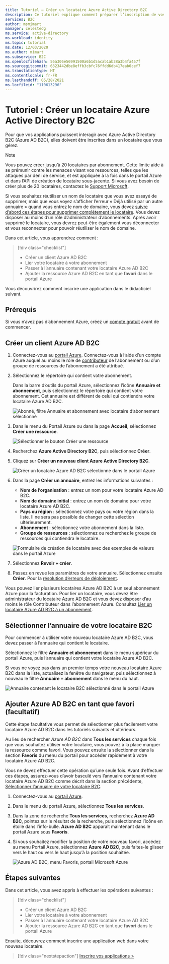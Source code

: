 ```yaml
---
title: Tutoriel – Créer un locataire Azure Active Directory B2C
description: Ce tutoriel explique comment préparer l’inscription de vos applications en créant un locataire Azure Active Directory B2C à l’aide du portail Azure.
services: B2C
author: msmimart
manager: celestedg
ms.service: active-directory
ms.workload: identity
ms.topic: tutorial
ms.date: 12/03/2020
ms.author: mimart
ms.subservice: B2C
ms.openlocfilehash: 56a306e56991500a6b1d5acab1ab38a3b4fa457f
ms.sourcegitcommit: 6323442dbe8effb3cbfc76ffdd6db417eab0cef7
ms.translationtype: HT
ms.contentlocale: fr-FR
ms.lasthandoff: 05/28/2021
ms.locfileid: "110613296"
---
```

# <a name="tutorial-create-an-azure-active-directory-b2c-tenant"></a>Tutoriel : Créer un locataire Azure Active Directory B2C

Pour que vos applications puissent interagir avec Azure Active Directory B2C (Azure AD B2C), elles doivent être inscrites dans un locataire que vous gérez. 

> [!NOTE]
> Vous pouvez créer jusqu’à 20 locataires par abonnement. Cette limite aide à se prémunir contre les menaces visant vos ressources, telles que les attaques par déni de service, et est appliquée à la fois dans le portail Azure et dans l’API de création de locataire sous-jacente. Si vous avez besoin de créer plus de 20 locataires, contactez le [Support Microsoft](support-options.md).
> 
> Si vous souhaitez réutiliser un nom de locataire que vous avez essayé de supprimer, mais que vous voyez s’afficher l’erreur « Déjà utilisé par un autre annuaire » quand vous entrez le nom de domaine, vous devez [suivre d’abord ces étapes pour supprimer complètement le locataire](./faq.yml?tabs=app-reg-ga#how-do-i-delete-my-azure-ad-b2c-tenant-). Vous devez disposer au moins d’un rôle d’administrateur d’abonnements. Après avoir supprimé le locataire, vous devrez peut-être également vous déconnecter et vous reconnecter pour pouvoir réutiliser le nom de domaine.

Dans cet article, vous apprendrez comment :

> [!div class="checklist"]
> * Créer un client Azure AD B2C
> * Lier votre locataire à votre abonnement
> * Passer à l’annuaire contenant votre locataire Azure AD B2C
> * Ajouter la ressource Azure AD B2C en tant que **favori** dans le portail Azure

Vous découvrirez comment inscrire une application dans le didacticiel suivant.

## <a name="prerequisites"></a>Prérequis

Si vous n’avez pas d’abonnement Azure, créez un [compte gratuit](https://azure.microsoft.com/free/?WT.mc_id=A261C142F) avant de commencer.

## <a name="create-an-azure-ad-b2c-tenant"></a>Créer un client Azure AD B2C

1. Connectez-vous au [portail Azure](https://portal.azure.com/). Connectez-vous à l’aide d’un compte Azure auquel au moins le rôle de [contributeur](../role-based-access-control/built-in-roles.md) de l’abonnement ou d’un groupe de ressources de l’abonnement a été attribué.

1. Sélectionnez le répertoire qui contient votre abonnement.

    Dans la barre d’outils du portail Azure, sélectionnez l’icône **Annuaire et abonnement**, puis sélectionnez le répertoire qui contient votre abonnement. Cet annuaire est différent de celui qui contiendra votre locataire Azure AD B2C.

    ![Abonné, filtre Annuaire et abonnement avec locataire d’abonnement sélectionné](media/tutorial-create-tenant/portal-01-pick-directory.png)

1. Dans le menu du Portail Azure ou dans la page **Accueil**, sélectionnez **Créer une ressource**.

   ![Sélectionner le bouton Créer une ressource](media/tutorial-create-tenant/create-a-resource.png)

1. Recherchez **Azure Active Directory B2C**, puis sélectionnez **Créer**.
2. Cliquez sur **Créer un nouveau client Azure Active Directory B2C**.

    ![Créer un locataire Azure AD B2C sélectionné dans le portail Azure](media/tutorial-create-tenant/portal-02-create-tenant.png)

1. Dans la page **Créer un annuaire**, entrez les informations suivantes :

   - **Nom de l’organisation** : entrez un nom pour votre locataire Azure AD B2C.
   - **Nom de domaine initial** : entrez un nom de domaine pour votre locataire Azure AD B2C.
   - **Pays ou région** : sélectionnez votre pays ou votre région dans la liste. Il ne sera pas possible de changer cette sélection ultérieurement.
   - **Abonnement** : sélectionnez votre abonnement dans la liste.
   - **Groupe de ressources** : sélectionnez ou recherchez le groupe de ressources qui contiendra le locataire.

    ![Formulaire de création de locataire avec des exemples de valeurs dans le portail Azure](media/tutorial-create-tenant/review-and-create-tenant.png)

1. Sélectionnez **Revoir + créer**.
1. Passez en revue les paramètres de votre annuaire. Sélectionnez ensuite **Créer**. Pour la [résolution d’erreurs de déploiement](../azure-resource-manager/templates/common-deployment-errors.md).

Vous pouvez lier plusieurs locataires Azure AD B2C à un seul abonnement Azure pour la facturation. Pour lier un locataire, vous devez être administrateur du locataire Azure AD B2C et vous devez disposer d’au moins le rôle Contributeur dans l’abonnement Azure. Consultez [Lier un locataire Azure AD B2C à un abonnement](billing.md#link-an-azure-ad-b2c-tenant-to-a-subscription).

## <a name="select-your-b2c-tenant-directory"></a>Sélectionner l’annuaire de votre locataire B2C

Pour commencer à utiliser votre nouveau locataire Azure AD B2C, vous devez passer à l’annuaire qui contient le locataire.

Sélectionnez le filtre **Annuaire et abonnement** dans le menu supérieur du portail Azure, puis l’annuaire qui contient votre locataire Azure AD B2C.

Si vous ne voyez pas dans un premier temps votre nouveau locataire Azure B2C dans la liste, actualisez la fenêtre du navigateur, puis sélectionnez à nouveau le filtre **Annuaire + abonnement** dans le menu du haut.

![Annuaire contenant le locataire B2C sélectionné dans le portail Azure](media/tutorial-create-tenant/portal-07-select-tenant-directory.png)

## <a name="add-azure-ad-b2c-as-a-favorite-optional"></a>Ajouter Azure AD B2C en tant que favori (facultatif)

Cette étape facultative vous permet de sélectionner plus facilement votre locataire Azure AD B2C dans les tutoriels suivants et ultérieurs.

Au lieu de rechercher *Azure AD B2C* dans **Tous les services** chaque fois que vous souhaitez utiliser votre locataire, vous pouvez à la place marquer la ressource comme favori. Vous pouvez ensuite la sélectionner dans la section **Favoris** du menu du portail pour accéder rapidement à votre locataire Azure AD B2C.

Vous ne devez effectuer cette opération qu’une seule fois. Avant d’effectuer ces étapes, assurez-vous d’avoir basculé vers l’annuaire contenant votre locataire Azure AD B2C comme décrit dans la section précédente, [Sélectionner l’annuaire de votre locataire B2C](#select-your-b2c-tenant-directory).

1. Connectez-vous au [portail Azure](https://portal.azure.com).
1. Dans le menu du portail Azure, sélectionnez **Tous les services**.
1. Dans la zone de recherche **Tous les services**, recherchez **Azure AD B2C**, pointez sur le résultat de la recherche, puis sélectionnez l’icône en étoile dans l’info-bulle. **Azure AD B2C** apparaît maintenant dans le portail Azure sous **Favoris**.
1. Si vous souhaitez modifier la position de votre nouveau favori, accédez au menu Portail Azure, sélectionnez **Azure AD B2C**, puis faites-le glisser vers le haut ou vers le haut jusqu’à la position souhaitée.

    ![Azure AD B2C, menu Favoris, portail Microsoft Azure](media/tutorial-create-tenant/portal-08-b2c-favorite.png)

## <a name="next-steps"></a>Étapes suivantes

Dans cet article, vous avez appris à effectuer les opérations suivantes :

> [!div class="checklist"]
> * Créer un client Azure AD B2C
> * Lier votre locataire à votre abonnement
> * Passer à l’annuaire contenant votre locataire Azure AD B2C
> * Ajouter la ressource Azure AD B2C en tant que **favori** dans le portail Azure

Ensuite, découvrez comment inscrire une application web dans votre nouveau locataire.

> [!div class="nextstepaction"]
> [Inscrire vos applications >](tutorial-register-applications.md)